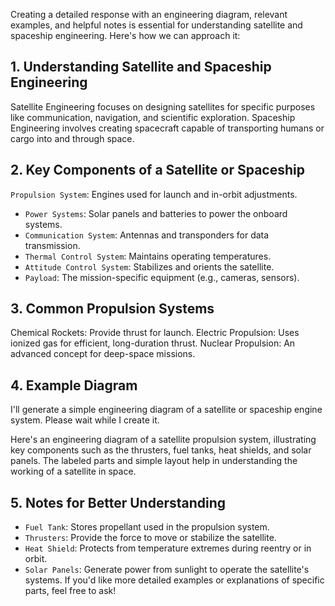 Creating a detailed response with an engineering diagram, relevant examples, and helpful notes is essential for understanding satellite and spaceship engineering. Here's how we can approach it:

## 1. Understanding Satellite and Spaceship Engineering
Satellite Engineering focuses on designing satellites for specific purposes like communication, navigation, and scientific exploration.
Spaceship Engineering involves creating spacecraft capable of transporting humans or cargo into and through space.
## 2. Key Components of a Satellite or Spaceship
`Propulsion System`: Engines used for launch and in-orbit adjustments.
- `Power Systems`: Solar panels and batteries to power the onboard systems.
- `Communication System`: Antennas and transponders for data transmission.
- `Thermal Control System`: Maintains operating temperatures.
- `Attitude Control System`: Stabilizes and orients the satellite.
- `Payload`: The mission-specific equipment (e.g., cameras, sensors).
## 3. Common Propulsion Systems
Chemical Rockets: Provide thrust for launch.
Electric Propulsion: Uses ionized gas for efficient, long-duration thrust.
Nuclear Propulsion: An advanced concept for deep-space missions.
## 4. Example Diagram
I'll generate a simple engineering diagram of a satellite or spaceship engine system. Please wait while I create it.



Here's an engineering diagram of a satellite propulsion system, illustrating key components such as the thrusters, fuel tanks, heat shields, and solar panels. The labeled parts and simple layout help in understanding the working of a satellite in space.

## 5. Notes for Better Understanding
- `Fuel Tank`: Stores propellant used in the propulsion system.
- `Thrusters`: Provide the force to move or stabilize the satellite.
- `Heat Shield`: Protects from temperature extremes during reentry or in orbit.
- `Solar Panels`: Generate power from sunlight to operate the satellite's systems.
If you'd like more detailed examples or explanations of specific parts, feel free to ask!

